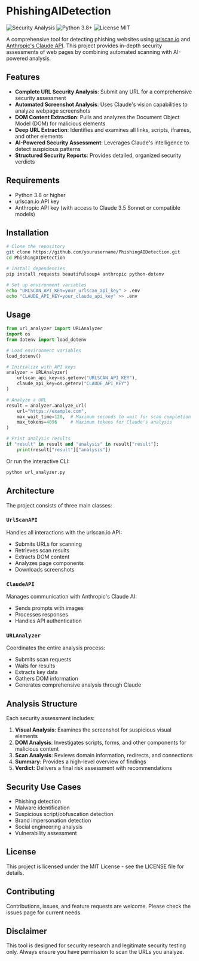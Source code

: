 # PhishingAIDetection

![Security Analysis](https://img.shields.io/badge/Security-Analysis-blue)
![Python 3.8+](https://img.shields.io/badge/Python-3.8+-green)
![License MIT](https://img.shields.io/badge/License-MIT-yellow)

A comprehensive tool for detecting phishing websites using [urlscan.io](https://urlscan.io) and [Anthropic's Claude API](https://www.anthropic.com/claude). This project provides in-depth security assessments of web pages by combining automated scanning with AI-powered analysis.

## Features

- **Complete URL Security Analysis**: Submit any URL for a comprehensive security assessment
- **Automated Screenshot Analysis**: Uses Claude's vision capabilities to analyze webpage screenshots
- **DOM Content Extraction**: Pulls and analyzes the Document Object Model (DOM) for malicious elements
- **Deep URL Extraction**: Identifies and examines all links, scripts, iframes, and other elements
- **AI-Powered Security Assessment**: Leverages Claude's intelligence to detect suspicious patterns
- **Structured Security Reports**: Provides detailed, organized security verdicts

## Requirements

- Python 3.8 or higher
- urlscan.io API key
- Anthropic API key (with access to Claude 3.5 Sonnet or compatible models)

## Installation

```bash
# Clone the repository
git clone https://github.com/yourusername/PhishingAIDetection.git
cd PhishingAIDetection

# Install dependencies
pip install requests beautifulsoup4 anthropic python-dotenv

# Set up environment variables
echo "URLSCAN_API_KEY=your_urlscan_api_key" > .env
echo "CLAUDE_API_KEY=your_claude_api_key" >> .env
```

## Usage

```python
from url_analyzer import URLAnalyzer
import os
from dotenv import load_dotenv

# Load environment variables
load_dotenv()

# Initialize with API keys
analyzer = URLAnalyzer(
    urlscan_api_key=os.getenv("URLSCAN_API_KEY"),
    claude_api_key=os.getenv("CLAUDE_API_KEY")
)

# Analyze a URL
result = analyzer.analyze_url(
    url="https://example.com",
    max_wait_time=120,  # Maximum seconds to wait for scan completion
    max_tokens=4096     # Maximum tokens for Claude's analysis
)

# Print analysis results
if "result" in result and "analysis" in result["result"]:
    print(result["result"]["analysis"])
```

Or run the interactive CLI:

```bash
python url_analyzer.py
```

## Architecture

The project consists of three main classes:

### `UrlScanAPI`

Handles all interactions with the urlscan.io API:
- Submits URLs for scanning
- Retrieves scan results
- Extracts DOM content
- Analyzes page components
- Downloads screenshots

### `ClaudeAPI`

Manages communication with Anthropic's Claude AI:
- Sends prompts with images
- Processes responses
- Handles API authentication

### `URLAnalyzer`

Coordinates the entire analysis process:
- Submits scan requests
- Waits for results
- Extracts key data
- Gathers DOM information
- Generates comprehensive analysis through Claude

## Analysis Structure

Each security assessment includes:

1. **Visual Analysis**: Examines the screenshot for suspicious visual elements
2. **DOM Analysis**: Investigates scripts, forms, and other components for malicious content
3. **Scan Analysis**: Reviews domain information, redirects, and connections
4. **Summary**: Provides a high-level overview of findings
5. **Verdict**: Delivers a final risk assessment with recommendations

## Security Use Cases

- Phishing detection
- Malware identification
- Suspicious script/obfuscation detection
- Brand impersonation detection
- Social engineering analysis
- Vulnerability assessment

## License

This project is licensed under the MIT License - see the LICENSE file for details.

## Contributing

Contributions, issues, and feature requests are welcome. Please check the issues page for current needs.

## Disclaimer

This tool is designed for security research and legitimate security testing only. Always ensure you have permission to scan the URLs you analyze.
